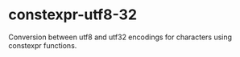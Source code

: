 # constexpr-utf8-32
Conversion between utf8 and utf32 encodings for characters using constexpr functions.
